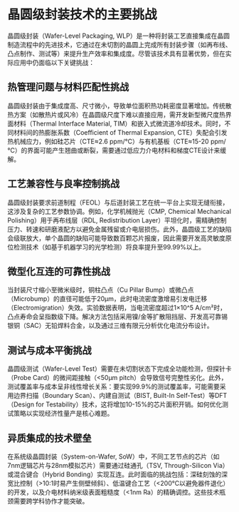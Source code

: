 # 晶圆级封装技术的主要挑战

晶圆级封装（Wafer-Level Packaging, WLP）是一种将封装工艺直接集成在晶圆制造流程中的先进技术，它通过在未切割的晶圆上完成所有封装步骤（如再布线、凸点制作、测试等）来提升生产效率和集成度。尽管该技术具有显著优势，但在实际应用中仍面临以下关键挑战：

## 热管理问题与材料匹配性挑战

晶圆级封装由于集成度高、尺寸微小，导致单位面积热功耗密度显著增加。传统散热方案（如散热片或风冷）在晶圆级尺度下难以直接应用，需开发新型微尺度热界面材料（Thermal Interface Material, TIM）和嵌入式微流道冷却技术。同时，不同材料间的热膨胀系数（Coefficient of Thermal Expansion, CTE）失配会引发热机械应力，例如硅芯片（CTE≈2.6 ppm/°C）与有机基板（CTE≈15-20 ppm/°C）的界面可能产生翘曲或断裂，需要通过低应力介电材料和梯度CTE设计来缓解。

## 工艺兼容性与良率控制挑战

晶圆级封装要求前道制程（FEOL）与后道封装工艺在统一平台上实现无缝衔接，这涉及复杂的工艺参数协调。例如，化学机械抛光（CMP, Chemical Mechanical Polishing）用于再布线层（RDL, Redistribution Layer）平坦化时，需精确控制压力、转速和研磨液配方以避免金属残留或介电层损伤。此外，晶圆级工艺的缺陷会级联放大，单个晶圆的缺陷可能导致数百颗芯片报废，因此需要开发高灵敏度原位检测技术（如基于机器学习的光学检测）将良率提升至99.99%以上。

## 微型化互连的可靠性挑战

当封装尺寸缩小至微米级时，铜柱凸点（Cu Pillar Bump）或微凸点（Microbump）的直径可能低于20μm，此时电流密度激增易引发电迁移（Electromigration）失效。实验数据表明，当电流密度超过1×10^5 A/cm²时，凸点寿命会呈指数级下降。解决方法包括采用镍/金等扩散阻挡层、开发高可靠锡银铜（SAC）无铅焊料合金，以及通过三维有限元分析优化电流分布设计。

## 测试与成本平衡挑战

晶圆级测试（Wafer-Level Test）需要在未切割状态下完成全功能检测，但探针卡（Probe Card）的微间距接触（<50μm pitch）会导致信号完整性劣化。此外，测试覆盖率与成本呈非线性增长关系：要实现99.9%的测试覆盖率，可能需要采用边界扫描（Boundary Scan）、内建自测试（BIST, Built-In Self-Test）等DFT（Design for Testability）技术，这将增加10-15%的芯片面积开销。如何优化测试策略以实现经济性量产是核心难题。

## 异质集成的技术壁垒

在系统级晶圆封装（System-on-Wafer, SoW）中，不同工艺节点的芯片（如7nm逻辑芯片与28nm模拟芯片）需要通过硅通孔（TSV, Through-Silicon Via）或混合键合（Hybrid Bonding）实现互连。此时面临的挑战包括：深硅刻蚀的深宽比控制（>10:1时易产生侧壁倾斜）、低温键合工艺（<200°C以避免器件退化）的开发，以及介电材料纳米级表面粗糙度（<1nm Ra）的精确调控。这些技术瓶颈需要跨学科协作才能突破。